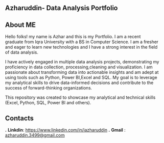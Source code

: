 ## Azharuddin- Data Analysis Portfolio

## About ME
Hello folks! my name is Azhar and this is my Portfolio.
I am a recent graduate from Iqra University with a BS in Computer Science. I am a fresher and eager to learn new technologies and I have a strong interest in the field of data analysis.

I have actively engaged in multiple data analysis projects, demonstrating my proficiency in data collection, processing,cleaning and visualization.
I am passionate about transforming data into actionable insights and am adept at using tools such as Python, Power BI,Excel and SQL. My goal is to leverage my analytical skills to drive data-informed decisions and contribute to the success of forward-thinking organizations.

This repository was created to showcase my analytical and technical skills (Excel, Python, SQL, Power BI and others).


## Contacts

**.** **Linkdin**: https://www.linkedin.com/in/iazharuddin
**.** **Gmail** : azharuddin.3499@gmail.com

